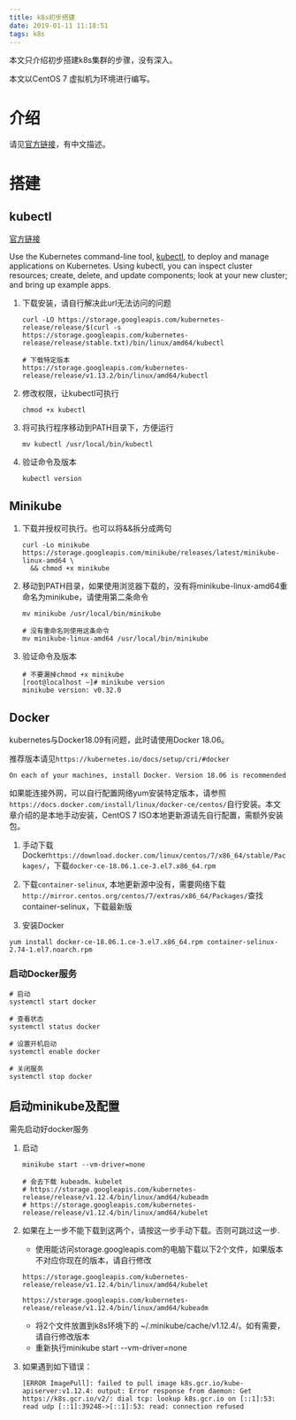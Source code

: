 ```yaml
---
title: k8s初步搭建
date: 2019-01-11 11:18:51
tags: k8s
---
```


本文只介绍初步搭建k8s集群的步骤，没有深入。

本文以CentOS 7 虚拟机为环境进行编写。



<!-- more -->

# 介绍

请见[官方链接](https://kubernetes.io/zh/docs/concepts/overview/what-is-kubernetes/)，有中文描述。



# 搭建

## kubectl

[官方链接](https://kubernetes.io/docs/tasks/tools/install-kubectl/)

Use the Kubernetes command-line tool, [kubectl](https://kubernetes.io/docs/user-guide/kubectl/), to deploy and manage applications on Kubernetes. Using kubectl, you can inspect cluster resources; create, delete, and update components; look at your new cluster; and bring up example apps.

1. 下载安装，请自行解决此url无法访问的问题

    ```shell
    curl -LO https://storage.googleapis.com/kubernetes-release/release/$(curl -s https://storage.googleapis.com/kubernetes-release/release/stable.txt)/bin/linux/amd64/kubectl
    
    # 下载特定版本
    https://storage.googleapis.com/kubernetes-release/release/v1.13.2/bin/linux/amd64/kubectl
    ```

2. 修改权限，让kubectl可执行

   ```
   chmod +x kubectl
   ```


3. 将可执行程序移动到PATH目录下，方便运行

   ```
   mv kubectl /usr/local/bin/kubectl
   ```

4. 验证命令及版本

   ```
   kubectl version
   ```



## Minikube

1. 下载并授权可执行。也可以将&&拆分成两句

   ```shell
   curl -Lo minikube https://storage.googleapis.com/minikube/releases/latest/minikube-linux-amd64 \
     && chmod +x minikube
   ```

2. 移动到PATH目录，如果使用浏览器下载的，没有将minikube-linux-amd64重命名为minikube，请使用第二条命令

   ```shell
   mv minikube /usr/local/bin/minikube
   
   # 没有重命名则使用这条命令
   mv minikube-linux-amd64 /usr/local/bin/minikube
   ```

3. 验证命令及版本

   ```
   # 不要漏掉chmod +x minikube
   [root@localhost ~]# minikube version
   minikube version: v0.32.0
   ```

## Docker

kubernetes与Docker18.09有问题，此时请使用Docker 18.06。

推荐版本请见`https://kubernetes.io/docs/setup/cri/#docker`

```
On each of your machines, install Docker. Version 18.06 is recommended
```

如果能连接外网，可以自行配置网络yum安装特定版本，请参照`https://docs.docker.com/install/linux/docker-ce/centos/`自行安装。本文章介绍的是本地手动安装，CentOS 7 ISO本地更新源请先自行配置，需额外安装包。

1. 手动下载Docker`https://download.docker.com/linux/centos/7/x86_64/stable/Packages/`，下载`docker-ce-18.06.1.ce-3.el7.x86_64.rpm   `

2. 下载`container-selinux`, 本地更新源中没有，需要网络下载`http://mirror.centos.org/centos/7/extras/x86_64/Packages/`查找container-selinux，下载最新版

3. 安装Docker

```
yum install docker-ce-18.06.1.ce-3.el7.x86_64.rpm container-selinux-2.74-1.el7.noarch.rpm
```

### 启动Docker服务

```
# 启动
systemctl start docker

# 查看状态
systemctl status docker

# 设置开机启动
systemctl enable docker

# 关闭服务
systemctl stop docker
```



## 启动minikube及配置

需先启动好docker服务

1. 启动
    ```
    minikube start --vm-driver=none
    
    # 会去下载 kubeadm、kubelet
    # https://storage.googleapis.com/kubernetes-release/release/v1.12.4/bin/linux/amd64/kubeadm
    # https://storage.googleapis.com/kubernetes-release/release/v1.12.4/bin/linux/amd64/kubelet
    ```

2. 如果在上一步不能下载到这两个，请按这一步手动下载。否则可跳过这一步.

   + 使用能访问storage.googleapis.com的电脑下载以下2个文件，如果版本不对应你现在的版本，请自行修改

   ```
   https://storage.googleapis.com/kubernetes-release/release/v1.12.4/bin/linux/amd64/kubelet
   
   https://storage.googleapis.com/kubernetes-release/release/v1.12.4/bin/linux/amd64/kubeadm
   ```

   + 将2个文件放置到k8s环境下的 ~/.minikube/cache/v1.12.4/。如有需要，请自行修改版本
   + 重新执行minikube start --vm-driver=none

3. 如果遇到如下错误：

    ```
    [ERROR ImagePull]: failed to pull image k8s.gcr.io/kube-apiserver:v1.12.4: output: Error response from daemon: Get https://k8s.gcr.io/v2/: dial tcp: lookup k8s.gcr.io on [::1]:53: read udp [::1]:39248->[::1]:53: read: connection refused
    ```

    